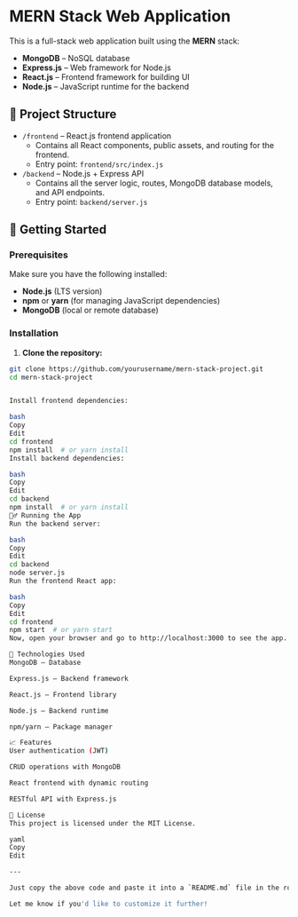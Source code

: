 # MERN Stack Web Application

This is a full-stack web application built using the **MERN** stack:

- **MongoDB** – NoSQL database
- **Express.js** – Web framework for Node.js
- **React.js** – Frontend framework for building UI
- **Node.js** – JavaScript runtime for the backend

## 📁 Project Structure

- `/frontend` – React.js frontend application
    - Contains all React components, public assets, and routing for the frontend.
    - Entry point: `frontend/src/index.js`
- `/backend` – Node.js + Express API
    - Contains all the server logic, routes, MongoDB database models, and API endpoints.
    - Entry point: `backend/server.js`
  
## 🚀 Getting Started

### Prerequisites

Make sure you have the following installed:

- **Node.js** (LTS version)
- **npm** or **yarn** (for managing JavaScript dependencies)
- **MongoDB** (local or remote database)

### Installation

1. **Clone the repository:**

```bash
git clone https://github.com/yourusername/mern-stack-project.git
cd mern-stack-project


Install frontend dependencies:

bash
Copy
Edit
cd frontend
npm install  # or yarn install
Install backend dependencies:

bash
Copy
Edit
cd backend
npm install  # or yarn install
🏃‍♂️ Running the App
Run the backend server:

bash
Copy
Edit
cd backend
node server.js
Run the frontend React app:

bash
Copy
Edit
cd frontend
npm start  # or yarn start
Now, open your browser and go to http://localhost:3000 to see the app.

🔧 Technologies Used
MongoDB – Database

Express.js – Backend framework

React.js – Frontend library

Node.js – Backend runtime

npm/yarn – Package manager

📈 Features
User authentication (JWT)

CRUD operations with MongoDB

React frontend with dynamic routing

RESTful API with Express.js

📝 License
This project is licensed under the MIT License.

yaml
Copy
Edit

---

Just copy the above code and paste it into a `README.md` file in the root of your project. This will provide a well-structured description of your project for anyone who views the repo on GitHub.

Let me know if you'd like to customize it further!
